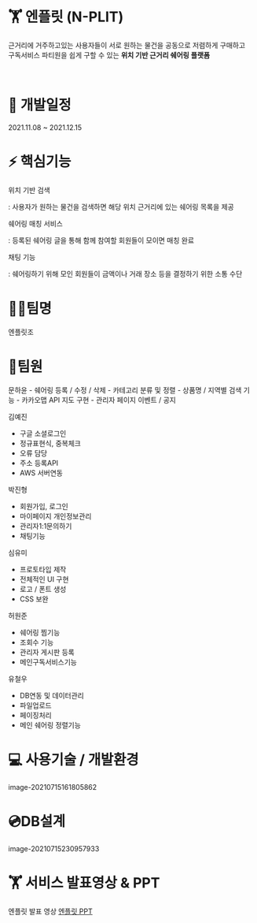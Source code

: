 <h1>🏋️‍ 엔플릿 (N-PLIT)</h1>
<p>근거리에 거주하고있는 사용자들이 서로 원하는 물건을 공동으로 저렴하게 구매하고 <br>
  구독서비스 파티원을 쉽게 구할 수 있는 <b>위치 기반 근거리 쉐어링 플랫폼</b></p><br>


<h1>📆 개발일정</h1>
2021.11.08 ~ 2021.12.15


<h1>⚡ 핵심기능</h1>
위치 기반 검색

: 사용자가 원하는 물건을 검색하면 해당 
위치 근거리에 있는 쉐어링 목록을 제공


쉐어링 매칭 서비스

: 등록된 쉐어링 글을 통해 함께 
참여할 회원들이 모이면 매칭 완료


채팅 기능

: 쉐어링하기 위해 모인 회원들이 금액이나 
거래 장소 등을 결정하기 위한 소통 수단 


<h1>👩‍💻팀명</h1>
엔플릿조


<h1>👥팀원</h1>
문하윤
- 쉐어링 등록 / 수정 / 삭제
- 카테고리 분류 및 정렬
- 상품명 / 지역별 검색 기능
- 카카오맵 API 지도 구현
- 관리자 페이지 이벤트 / 공지

김예진
- 구글 소셜로그인
- 정규표현식, 중복체크
- 오류 담당
- 주소 등록API
- AWS 서버연동

박진형
- 회원가입, 로그인
- 마이페이지 개인정보관리
- 관리자1:1문의하기
- 채팅기능

심유미
- 프로토타입 제작
- 전체적인 UI 구현
- 로고 / 폰트 생성
- CSS 보완

허원준
- 쉐어링 찜기능
- 조회수 기능
- 관리자 게시판 등록
- 메인구독서비스기능

유철우
- DB연동 및 데이터관리
- 파일업로드
- 페이징처리
- 메인 쉐어링 정렬기능




<h1>💻 사용기술 / 개발환경</h1>
image-20210715161805862


<h1>💿DB설계</h1>
image-20210715230957933


<h1>🏋️‍ 서비스 발표영상 & PPT</h1>
엔플릿 발표 영상
<a href="">엔플릿 PPT</a>
